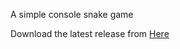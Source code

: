 A simple console snake game 

Download the latest release from [Here](https://github.com/Seif302010/Snake/releases/latest)
